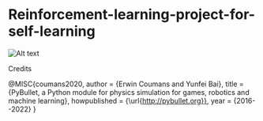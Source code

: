# Reinforcement-learning-project-for-self-learning

![Alt text](\Robot-SImulation-with-Reinforcement-Learning\imgs\import_block_diagram.png?raw=true "Title")

Credits 

@MISC{coumans2020,
author =   {Erwin Coumans and Yunfei Bai},
title =    {PyBullet, a Python module for physics simulation for games, robotics and machine learning},
howpublished = {\url{http://pybullet.org}},
year = {2016--2022}
}
